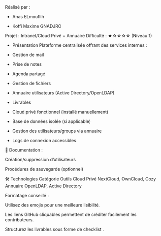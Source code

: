  Réalisé par :

-  Anas ELmouflih

-  Koffi Maxime GNADJRO


Projet : Intranet/Cloud Privé + Annuaire
Difficulté : ★☆☆☆☆ (Niveau 1)

- Présentation
Plateforme centralisée offrant des services internes :

- Gestion de mail

- Prise de notes

- Agenda partagé

- Gestion de fichiers

- Annuaire utilisateurs (Active Directory/OpenLDAP)

- Livrables
- Cloud privé fonctionnel (installé manuellement)

- Base de données isolée (si applicable)

- Gestion des utilisateurs/groups via annuaire

- Logs de connexion accessibles

📄 Documentation :

Création/suppression d’utilisateurs

Procédures de sauvegarde (optionnel)

🛠️ Technologies
Catégorie	Outils
Cloud Privé	NextCloud, OwnCloud, Cozy
Annuaire	OpenLDAP, Active Directory

Formatage conseillé :

Utilisez des emojis pour une meilleure lisibilité.

Les liens GitHub cliquables permettent de créditer facilement les contributeurs.

Structurez les livrables sous forme de checklist .
